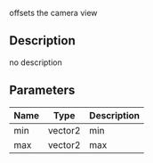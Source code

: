 offsets the camera view



## Description
no description
## Parameters

<table>
<thead>
	<tr>
		<th>Name</th>
		<th>Type</th>
		<th>Description</th>
	</tr>
</thead>
<tr>
	<td>min</td>
	<td><div class='bg-teal-800 px-2 py-px text-white rounded-sm'>vector2</div></td>
	<td>min</td>
</tr>
<tr>
	<td>max</td>
	<td><div class='bg-teal-800 px-2 py-px text-white rounded-sm'>vector2</div></td>
	<td>max</td>
</tr>
</table>